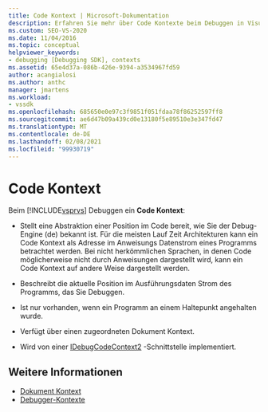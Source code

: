 ```yaml
---
title: Code Kontext | Microsoft-Dokumentation
description: Erfahren Sie mehr über Code Kontexte beim Debuggen in Visual Studio, die eine Position im Code beschreiben, die vorhanden ist, wenn ein Programm an einem Haltepunkt angehalten wurde.
ms.custom: SEO-VS-2020
ms.date: 11/04/2016
ms.topic: conceptual
helpviewer_keywords:
- debugging [Debugging SDK], contexts
ms.assetid: 65e4d37a-086b-426e-9394-a3534967fd59
author: acangialosi
ms.author: anthc
manager: jmartens
ms.workload:
- vssdk
ms.openlocfilehash: 685650e0e97c3f9851f051fdaa78f86252597ff8
ms.sourcegitcommit: ae6d47b09a439cd0e13180f5e89510e3e347fd47
ms.translationtype: MT
ms.contentlocale: de-DE
ms.lasthandoff: 02/08/2021
ms.locfileid: "99930719"
---
```

# <a name="code-context"></a>Code Kontext
Beim [!INCLUDE[vsprvs](../../code-quality/includes/vsprvs_md.md)] Debuggen ein **Code Kontext**:

- Stellt eine Abstraktion einer Position im Code bereit, wie Sie der Debug-Engine (de) bekannt ist. Für die meisten Lauf Zeit Architekturen kann ein Code Kontext als Adresse im Anweisungs Datenstrom eines Programms betrachtet werden. Bei nicht herkömmlichen Sprachen, in denen Code möglicherweise nicht durch Anweisungen dargestellt wird, kann ein Code Kontext auf andere Weise dargestellt werden.

- Beschreibt die aktuelle Position im Ausführungsdaten Strom des Programms, das Sie Debuggen.

- Ist nur vorhanden, wenn ein Programm an einem Haltepunkt angehalten wurde.

- Verfügt über einen zugeordneten Dokument Kontext.

- Wird von einer [IDebugCodeContext2](../../extensibility/debugger/reference/idebugcodecontext2.md) -Schnittstelle implementiert.

## <a name="see-also"></a>Weitere Informationen
- [Dokument Kontext](../../extensibility/debugger/document-context.md)
- [Debugger-Kontexte](../../extensibility/debugger/debugger-contexts.md)
